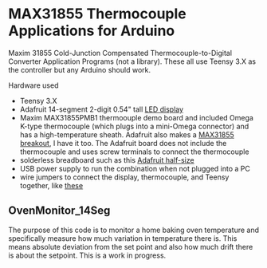 # MAX31855 Thermocouple Applications for Arduino
Maxim 31855 Cold-Junction Compensated Thermocouple-to-Digital Converter Application Programs (not a library).
These all use Teensy 3.X as the controller but any Arduino should work.

Hardware used
 - Teensy 3.X
 - Adafruit 14-segment 2-digit 0.54" tall [LED display](https://www.adafruit.com/products/3129)
 - Maxim MAX31855PMB1 thermoouple demo board and included Omega K-type thermocouple (which plugs into a mini-Omega connector) 
 and has a high-temperature sheath. 
 Adafruit also makes a [MAX31855 breakout](https://www.adafruit.com/products/269), I have it too.
 The Adafruit board does not include the thermocouple and uses screw terminals to connect the thermocouple
 - solderless breadboard such as this [Adafruit half-size](https://www.adafruit.com/products/64)
 - USB power supply to run the combination when not plugged into a PC
 - wire jumpers to connect the display, thermocouple, and Teensy together, like [these](https://www.adafruit.com/products/1954)

## OvenMonitor_14Seg
The purpose of this code is to monitor a home baking oven temperature and specifically
measure how much variation in temperature there is. This means absolute deviation from the 
set point and also how much drift there is about the setpoint. This is a work in progress.
